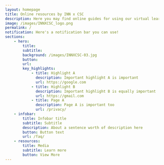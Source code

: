 ```yaml
---
layout: homepage
title: Online resources by INN x CSC
description: Here you may find online guides for using our virtual learning studios, green room, and a playbook of ideas for face-to-face and virtual facilitation. 
image: /images/INNXCSC_logo.png
permalink: /
notification: Here's a notification bar you can use!
sections:
    - hero:
        title: 
        subtitle: 
        background: /images/INNXCSC-03.jpg
        button:
        url:
        key_highlights:
            - title: Highlight A
              description: Important highlight A is important
              url: https://google.com
            - title: Highlight B
              description: Important highlight B is equally important
              url: https://gmail.com
            - title: Page A
              description: Page A is important too
              url: /privacy/
    - infobar:
        title: Infobar title
        subtitle: Subtitle
        description: About a sentence worth of description here
        button: Button text
        url: /faq/
    - resources:
        title: Media
        subtitle: Learn more
        button: View More
---
```

